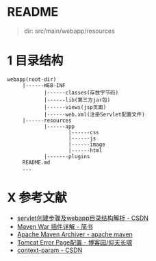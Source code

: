 # README
> dir: src/main/webapp/resources

# 1 目录结构
```shell
webapp(root-dir)
     |------WEB-INF
            |------classes(存放字节码)
            |------lib(第三方jar包)
            |------views(jsp页面)
            |------web.xml(注册Servlet配置文件)
     |------resources
            |------app
                    |------css
                    |------js
                    |------image
                    |------html
            |-------plugins
     README.md
     ...
```

# X 参考文献
+ [servlet创建步骤及webapp目录结构解析 - CSDN](https://blog.csdn.net/YaoChung/article/details/126196286)
+ [Maven War 插件详解 - 简书](https://www.jianshu.com/p/0895de58c524)
+ [Apache Maven Archiver - apache maven](https://maven.apache.org/shared/maven-archiver/index.html)
+ [Tomcat Error Page配置 - 博客园/仰天长啸](https://www.cnblogs.com/yjhrem/articles/2206878.html)
+ [context-param - CSDN](https://blog.csdn.net/qq_37993823/article/details/84766377)